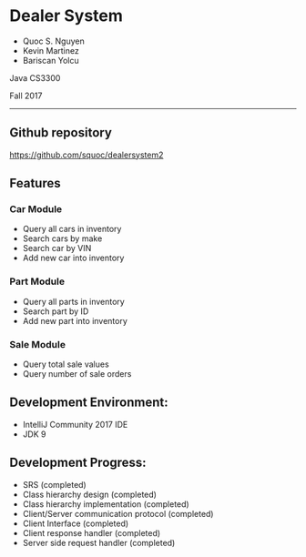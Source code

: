 # Dealer System

- Quoc S. Nguyen
- Kevin Martinez
- Bariscan Yolcu

Java CS3300

Fall 2017


---

## Github repository

https://github.com/squoc/dealersystem2

## Features

### Car Module
- Query all cars in inventory
- Search cars by make
- Search car by VIN
- Add new car into inventory

### Part Module
- Query all parts in inventory
- Search part by ID
- Add new part into inventory

### Sale Module
- Query total sale values
- Query number of sale orders


## Development Environment:

- IntelliJ Community 2017 IDE
- JDK 9

## Development Progress:

- SRS (completed)
- Class hierarchy design (completed)
- Class hierarchy implementation (completed)
- Client/Server communication protocol (completed)
- Client Interface (completed)
- Client response handler (completed)
- Server side request handler (completed)







